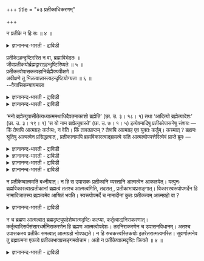 +++
title = "०३ प्रतीकाधिकरणम्"

+++

न प्रतीके न हि सः ॥ ४ ॥  
<details><summary>ज्ञानानन्द-भारती - द्राविडी</summary>

न प्रदीगे नहि स:॥ ४ ॥
</details>

प्रतीकेऽहन्दृष्टिरस्ति न वा, ब्रह्माविभेदतः ॥  
जीवप्रतीकयोर्ब्रह्मद्वाराऽहन्दृष्टिरिष्यते ॥ ५ ॥  
प्रतीकत्वोपासकत्वहानिर्ब्रह्मैक्यवीक्षणे ॥  
अवीक्षणे तु भिन्नत्वान्नास्त्यहन्दृष्टियोग्यता ॥ ६ ॥  
--वैयासिकन्यायमाला

<details><summary>ज्ञानानन्द-भारती - द्राविडी</summary>

पिरदीग विषयत्तिल् नाऩ् ऎऩ्ऱ पावऩै उण्डा? अल्लदु इल्लैया? जीवऩ्, पिरदीगम्
इरण्डुमे पिरह्मत्तैत् तविर वेऱु इल्लाददिऩाल् पिरह्ममायिरुक्कुम् तऩ्मै
मूलमाय् नाऩ् ऎऩ्ऱ पावऩै ऒप्पुक् कॊळ्ळप् पडुगिऱदु।
</details>

<details><summary>ज्ञानानन्द-भारती - द्राविडी</summary>

पिरह्मत्तोडु ऒऩ्ऱायिरुक्कुम् तऩ्मै पार्क्कप् पट्टदेयाऩाल्
पिरदीगमायिरुक्कुम् तऩ्मै, उबासगऩा यिरुक्कुम् तऩ्मै इरण्डिऱ्कुमे
हाऩियेऱ्पट्टुविडुम्। पार्क्कप्पडविल्लैयाऩालो वॆव्वेऱागवे इरुप्पदाल् नाऩ्
ऎऩ्ऱ पार्वैक्कु तगुदियिल्लै।
</details>

‘मनो ब्रह्मेत्युपासीतेत्यध्यात्ममथाधिदैवतमाकाशो ब्रह्मेति’ (छा. उ. ३।
१८। १) तथा ‘आदित्यो ब्रह्मेत्यादेशः’ (छा. उ. ३। १९। १) ‘स यो नाम
ब्रह्मेत्युपास्ते’ (छा. उ. ७। १। ५) इत्येवमादिषु प्रतीकोपासनेषु संशयः
— किं तेष्वपि आत्मग्रहः कर्तव्यः, न वेति। किं तावत्प्राप्तम् ? तेष्वपि
आत्मग्रह एव युक्तः कर्तुम्। कस्मात् ? ब्रह्मणः श्रुतिषु आत्मत्वेन
प्रसिद्धत्वात् , प्रतीकानामपि ब्रह्मविकारत्वाद्ब्रह्मत्वे सति
आत्मत्वोपपत्तेरित्येवं प्राप्ते ब्रूमः —

<details><summary>ज्ञानानन्द-भारती - द्राविडी</summary>

(मऩदै पिरह्ममाग उबासिक्कवुम् ऎऩ्ऱ उबासऩत्तिल् मऩदु पिरदीगम्। इन्द
पिरदीगत्तैयुम् आत्म स्वरूबमागवे क्रहिक्क वेण्डुमा वेण्डामा ऎऩ्ऱु
संसयम्। पिरदीगम् पिरह्मगार्यमाऩदाल् पिरह्मत्तैक् काट्टिलुम् वेऱल्ल
जीवऩुम् पिरह् मत्तैक् काट्टिलुम् वेऱल्ल। आगवे पिरह्मम् मूलमाग उबास्यमाऩ
पिरदीगमुम् उबासगऩाऩ जीवऩुम् ऒऩ्ऱाऩबडियाल् पिरदीगत्तै आत्मस्वरूबमागवे
क्रहिक्कवेण्डुमॆऩ्ऱु पूर्वबक्षम्।
</details>

<details><summary>ज्ञानानन्द-भारती - द्राविडी</summary>

कुडम् मण्णुडऩ् ऒऩ्ऱागिविट्टाल् कुडमे मऱैन्दुविडुम्। इदुबोल् पिरह्मत्तिऩ्
कारियमाऩ पिरदीगत्तै पिरह्मत्तुडऩ् ऒऩ्ऱाग पार्त्ताल् पिरदीगस्वरूबमे
मऱैन्दु विडुम्। जीवऩै पिरह्म स्वरूबत्तुडऩ् ऒऩ्ऱाग पार्त्ताल् जीव
स्वरूबम् मऱैन्दु विडुम्। अप्पॊऴुदु उबास्यमाऩ पिरदीगमुमिल्लै उबास्कऩाऩ
जीवऩुमिल्लैयॆऩ्ऱु आगिविडुम्। आगैयाल् अम्मादिरि पार्क्कक्कूडादु।अप्पॊऴुदु
पसुवुम्, ऎरुमैयुम्बोल पिरदीगमुम् उबासगऩुम् वेऱाऩबडियाल् पिरदीगत्तिल्
नाऩ् ऎऩ्ऱ पावऩै किडैयादु ऎऩ्ऱु सित्तान्दम्)।
</details>

<details><summary>ज्ञानानन्द-भारती - द्राविडी</summary>

"मऩस् पिरह्मम् ऎऩ्ऱु उबासऩै सॆय् ऎऩ्बदु सरीरविषयमाय्; पिऱगु तेवदा
विषयमाय्, आगासम् पिरह्मम् ऎऩ्ऱु" (सान्।III-१८-१); अप्पडिये "आदित्यऩ्
पिरह्मम् ऎऩ्ऱु उबदेसम् (सान्।III-१९-१), "ऎवऩ् नामम्, प्रह्मम् ऎऩ्ऱु
उबासिक्किऱाऩो, अवऩ्" (सान्।VII-१-५) ऎऩ्बदु मुदलाऩ पिरदीग उबासऩैगळिल्,
अवैग ळिलुम्गूड आत्मावॆऩ्ऱे पावऩै सॆय्यवेण्डुमा, अल्लदु इल्लैया? ऎऩ्ऱु
सन्देहम्।
</details>

<details><summary>ज्ञानानन्द-भारती - द्राविडी</summary>

पूर्वबक्षम्: ऎदु नियायम्? अवैगळिलुम् कूड आत्मावॆऩ्ऱे पावऩै सॆय्वदुदाऩ्
उसिदम्। एऩ्? वेदङ्गळिल् पिरह्मत्तिऱ्कु आत्मावॆऩ्ऱे पिरसित्तियिरुप्पदाल्,
पिरदीगङ्गळुम्गूड पिरह्मत्तिऩ् कार्यमायिरुप्पदिऩाल् पिरह्ममागवेयिरुक्कुम्
तऩ्मै युळ्ळदाल्, आत्मावॆऩ्ऱ तऩ्मैयुम् पॊरुत्तमावदाल्।
</details>

न प्रतीकेष्वात्ममतिं बध्नीयात्। न हि स उपासकः प्रतीकानि व्यस्तानि
आत्मत्वेन आकलयेत्। यत्पुनः ब्रह्मविकारत्वात्प्रतीकानां ब्रह्मत्वं ततश्च
आत्मत्वमिति, तदसत् , प्रतीकाभावप्रसङ्गात्। विकारस्वरूपोपमर्देन हि
नामादिजातस्य ब्रह्मत्वमेव आश्रितं भवति। स्वरूपोपमर्दे च नामादीनां कुतः
प्रतीकत्वम् आत्मग्रहो वा ?

<details><summary>ज्ञानानन्द-भारती - द्राविडी</summary>

समादाऩम्: इप्पडि वरुम् पोदु सॊल्गिऱोम्। पिरदीगङ्गळिल् आत्मा ऎऩ्ऱ
ऎण्णत्तै वैक्कक् कूडादु। “अवऩ्” अदावदु उबासगऩ् वेऱाऩ पिरदीगङ्गळे आत्मवाग
ऎण्णमाट्टाऩ्। पिरह्मत्तिऩ् कार्यमायिरुप्पदाल् पिरदीगङ्गळुक्कुम्
पिरह्मत्तऩ्मै युण्डु, अदिऩालेये आत्मत्तऩ्मैयुम् ऎऩ्ऱु ऎदु सॊल्लप्पट्टदो,
अदु सरियल्ल। पिरदीगम् ऎऩ्बदे इल्लामल् पोय्विडुमाऩदाल्। कार्यमायिरुक्कुम्
स्वरूबत्तै अऴित्तल्लवा नामम् मुदलाऩ कूट्टत्तिऱ्कु पिरह्मत्तऩ्मै
आसिरयिक्कवेण्डियदा यिरुक्किऱदु? नामम् मुदलियवैगळुक्कु स्वरूबत्तै
अऴित्तुविट्टाल्, पिरदीगत्तऩ्मैये एदु? अदिल् आत्मा ऎऩ्ऱ पावऩैदाऩ् ऎप्पडि?
</details>

न च ब्रह्मण आत्मत्वात् ब्रह्मदृष्ट्युपदेशेष्वात्मदृष्टिः कल्प्या,
कर्तृत्वाद्यनिराकरणात्। कर्तृत्वादिसर्वसंसारधर्मनिराकरणेन हि ब्रह्मण
आत्मत्वोपदेशः। तदनिराकरणेन च उपासनविधानम्। अतश्च उपासकस्य प्रतीकैः
समत्वात् आत्मग्रहो नोपपद्यते। न हि रुचकस्वस्तिकयोः इतरेतरात्मत्वमस्ति।
सुवर्णात्मनेव तु ब्रह्मात्मना एकत्वे प्रतीकाभावप्रसङ्गमवोचाम। अतो न
प्रतीकेष्वात्मदृष्टिः क्रियते ॥ ४ ॥

<details><summary>ज्ञानानन्द-भारती - द्राविडी</summary>

पिरह्मत्तिऱ्कु आत्मत्तऩ्मैयिरुप्पदाल् पिरह्मबावऩै उबदेसिक्कप्पट्ट
इडङ्गळिल् आत्म पावऩै कल्बिक्कमुडियादु। (पावऩैयिल्) सॆय्गिऱवऩ् मुदलाऩ
तऩ्मै निविरुत्तियागाददिऩाल्, सॆय्गिऱवऩ् मुदलाऩ ऎल्लाविद संसार
तर्मङ्गळुम् निविरुत्ति यागुम्बोदल्लवा पिरह्मत्तिऱ्कु आत्मत् तऩ्मै
उबदेसिक्कप्पट्टिरुक्कऱदु। अदै निविरुत्तिक्कामले ताऩ् उबासऩाविदि। आगैयाल्
उबासगऩुम् पिरदीगमुम् सममायिरुप्पदिऩाल् आत्मा ऎऩ्ऱ पावऩै पॊरुन्दादु।
सङ्गिलिक्कुम्, मोदिरत्तुक्कुम् ऒऩ्ऱुक्कु मऱ्ऱॊऩ्ऱिऩ् तऩ्मै किडैयादल्लवा?
तङ्ग स्वरूबत्ताल्बोल् पिरह्म स्वरूबत्तऩ्मैयाल् ऒऩ्ऱु ऎऩ्ऱाल् पिरदीगम्
ऎऩ्बदे इल्लामल् पोय्विडुमॆऩ्बदै सॊऩ्ऩोम्। आगैयाल् पिरदीगङ्गळिल्
आत्मबावऩै सॆय्यक्कूडादु।
</details>


